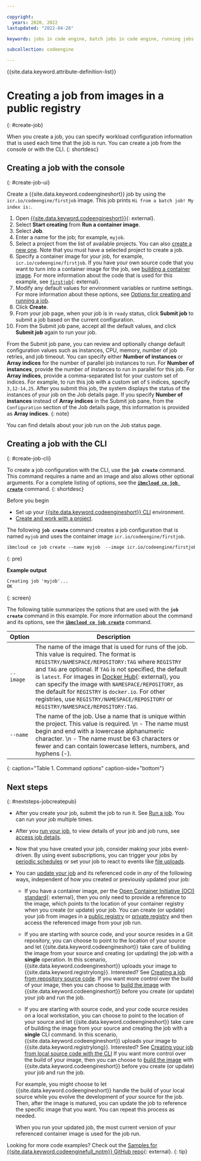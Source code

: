```yaml
---

copyright:
  years: 2020, 2022
lastupdated: "2022-04-26"

keywords: jobs in code engine, batch jobs in code engine, running jobs with code engine, creating jobs with code engine, images for jobs in code engine, jobs, job run, environment variables

subcollection: codeengine

---
```


{{site.data.keyword.attribute-definition-list}}

# Creating a job from images in a public registry
{: #create-job}

When you create a job, you can specify workload configuration information that is used each time that the job is run. You can create a job from the console or with the CLI. 
{: shortdesc}

## Creating a job with the console
{: #create-job-ui}

Create a {{site.data.keyword.codeengineshort}} job by using the `icr.io/codeengine/firstjob` image. This job prints `Hi from a batch job! My index is:`. 

1. Open [{{site.data.keyword.codeengineshort}}](https://cloud.ibm.com/codeengine/overview){: external}.
2. Select **Start creating** from **Run a container image**.
3. Select **Job**.
4. Enter a name for the job; for example, `myjob`.
5. Select a project from the list of available projects. You can also [create a new one](/docs/codeengine?topic=codeengine-manage-project#create-a-project). Note that you must have a selected project to create a job.
6. Specify a container image for your job, for example, `icr.io/codeengine/firstjob`. If you have your own source code that you want to turn into a container image for the job, see [building a container image](/docs/codeengine?topic=codeengine-build-image). For more information about the code that is used for this example, see [`firstjob`](https://github.com/IBM/CodeEngine/tree/main/job){: external}. 
7. Modify any default values for environment variables or runtime settings. For more information about these options, see [Options for creating and running a job](/docs/codeengine?topic=codeengine-job-plan#job-options).
8. Click **Create**.
9. From your job page, when your job is in `ready` status, click **Submit job** to submit a job based on the current configuration. 
10. From the Submit job pane, accept all the default values, and click **Submit job** again to run your job. 

From the Submit job pane, you can review and optionally change default configuration values such as instances, CPU, memory, number of job retries, and job timeout. You can specify either **Number of instances** or **Array indices** for the number of parallel job instances to run. For **Number of instances**, provide the number of instances to run in parallel for this job. For **Array indices**, provide a comma-separated list for your custom set of indices. For example, to run this job with a custom set of `5` indices, specify `3,12-14,25`. After you submit this job, the system displays the status of the instances of your job on the Job details page. If you specify **Number of instances** instead of **Array indices** in the Submit job pane, from the `Configuration` section of the Job details page, this information is provided as **Array indices**.
{: note}

You can find details about your job run on the Job status page.

## Creating a job with the CLI
{: #create-job-cli}

To create a job configuration with the CLI, use the **`job create`** command. This command requires a name and an image and also allows other optional arguments. For a complete listing of options, see the [**`ibmcloud ce job create`**](/docs/codeengine?topic=codeengine-cli#cli-job-create) command.
{: shortdesc}

Before you begin

* Set up your [{{site.data.keyword.codeengineshort}} CLI](/docs/codeengine?topic=codeengine-install-cli) environment.
* [Create and work with a project](/docs/codeengine?topic=codeengine-manage-project).

The following **`job create`** command creates a job configuration that is named `myjob` and uses the container image `icr.io/codeengine/firstjob`. 

```txt
ibmcloud ce job create --name myjob  --image icr.io/codeengine/firstjob
```
{: pre}

**Example output**

```txt
Creating job 'myjob'...
OK
```
{: screen}

The following table summarizes the options that are used with the **`job create`** command in this example. For more information about the command and its options, see the [**`ibmcloud ce job create`**](/docs/codeengine?topic=codeengine-cli#cli-job-create) command.


| Option | Description |
| --- | --- |
| `--image` | The name of the image that is used for runs of the job. This value is required. The format is `REGISTRY/NAMESPACE/REPOSITORY:TAG` where `REGISTRY` and `TAG` are optional. If `TAG` is not specified, the default is `latest`. For images in [Docker Hub](https://hub.docker.com/){: external}, you can specify the image with `NAMESPACE/REPOSITORY`, as the default for `REGISTRY` is `docker.io`. For other registries, use `REGISTRY/NAMESPACE/REPOSITORY` or `REGISTRY/NAMESPACE/REPOSITORY:TAG`. |
| `--name` | The name of the job. Use a name that is unique within the project. This value is required. \n - The name must begin and end with a lowercase alphanumeric character. \n - The name must be 63 characters or fewer and can contain lowercase letters, numbers, and hyphens (-). |
{: caption="Table 1. Command options" caption-side="bottom"}

## Next steps
{: #nextsteps-jobcreatepub}

* After you create your job, submit the job to run it. See [Run a job](/docs/codeengine?topic=codeengine-run-job). You can run your job multiple times. 

* After you [run your job](/docs/codeengine?topic=codeengine-run-job), to view details of your job and job runs, see [access job details](/docs/codeengine?topic=codeengine-access-job-details).

* Now that you have created your job, consider making your jobs event-driven. By using event subscriptions, you can trigger your jobs by [periodic schedules](/docs/codeengine?topic=codeengine-subscribe-cron#eventing-cron-job) or set your job to react to events like [file uploads](/docs/codeengine?topic=codeengine-eventing-cosevent-producer#obstorage_ev_job).

* You can [update your job](/docs/codeengine?topic=codeengine-update-job) and its referenced code in *any* of the following ways, independent of how you created or previously updated your job:

    - If you have a container image, per the [Open Container Initiative (OCI) standard](https://opencontainers.org/){: external}, then you only need to provide a reference to the image, which points to the location of your container registry when you create (or update) your job. You can create (or update) your job from images in a [public registry](/docs/codeengine?topic=codeengine-create-job) or [private registry](/docs/codeengine?topic=codeengine-create-job-private) and then access the referenced image from your job run.

    - If you are starting with source code, and your source resides in a Git repository, you can choose to point to the location of your source and let {{site.data.keyword.codeengineshort}} take care of building the image from your source and creating (or updating) the job with a **single** operation. In this scenario, {{site.data.keyword.codeengineshort}} uploads your image to {{site.data.keyword.registrylong}}. Interested? See [Creating a job from repository source code](/docs/codeengine?topic=codeengine-run-job-source-code). If you want more control over the build of your image, then you can choose to [build the image](/docs/codeengine?topic=codeengine-build-image) with {{site.data.keyword.codeengineshort}} before you create (or update) your job and run the job.  

    - If you are starting with source code, and your code source resides on a local workstation, you can choose to point to the location of your source and let {{site.data.keyword.codeengineshort}} take care of building the image from your source and creating the job with a **single** CLI command. In this scenario, {{site.data.keyword.codeengineshort}} uploads your image to {{site.data.keyword.registrylong}}. Interested? See [Creating your job from local source code with the CLI](/docs/codeengine?topic=codeengine-job-local-source-code) If you want more control over the build of your image, then you can choose to [build the image](/docs/codeengine?topic=codeengine-build-image) with {{site.data.keyword.codeengineshort}} before you create (or update) your job and run the job.

    For example, you might choose to let {{site.data.keyword.codeengineshort}} handle the build of your local source while you evolve the development of your source for the job. Then, after the image is matured, you can update the job to reference the specific image that you want. You can repeat this process as needed.

    When you run your updated job, the most current version of your referenced container image is used for the job run. 





Looking for more code examples? Check out the [Samples for {{site.data.keyword.codeenginefull_notm}} GitHub repo](https://github.com/IBM/CodeEngine){: external}.
{: tip}



